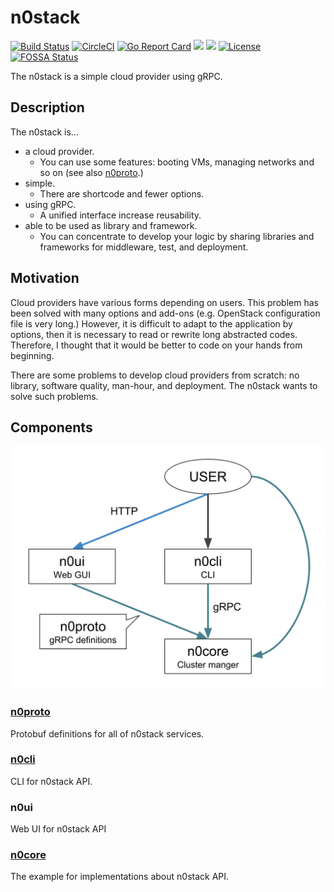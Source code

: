 # n0stack

[![Build Status](https://travis-ci.org/n0stack/n0stack.svg?branch=master)](https://travis-ci.org/n0stack/n0stack)
[![CircleCI](https://circleci.com/gh/n0stack/n0stack/tree/master.svg?style=shield)](https://circleci.com/gh/n0stack/n0stack/tree/master)
[![Go Report Card](https://goreportcard.com/badge/github.com/n0stack/n0stack)](https://goreportcard.com/report/github.com/n0stack/n0stack)
[![](https://img.shields.io/docker/build/n0stack/n0stack.svg)](https://hub.docker.com/r/n0stack/n0stack)
[![](https://img.shields.io/docker/pulls/n0stack/n0stack.svg)](https://hub.docker.com/r/n0stack/n0stack)
[![License](https://img.shields.io/badge/License-BSD%202--Clause-orange.svg)](https://opensource.org/licenses/BSD-2-Clause)
[![FOSSA Status](https://app.fossa.io/api/projects/git%2Bgithub.com%2Fn0stack%2Fn0stack.svg?type=shield)](https://app.fossa.io/projects/git%2Bgithub.com%2Fn0stack%2Fn0stack?ref=badge_shield)

The n0stack is a simple cloud provider using gRPC.

## Description

The n0stack is...

- a cloud provider.
    - You can use some features: booting VMs, managing networks and so on (see also [n0proto](n0proto/).)
- simple.
    - There are shortcode and fewer options.
- using gRPC.
    - A unified interface increase reusability.
- able to be used as library and framework.
    - You can concentrate to develop your logic by sharing libraries and frameworks for middleware, test, and deployment.

## Motivation

Cloud providers have various forms depending on users.
This problem has been solved with many options and add-ons (e.g. OpenStack configuration file is very long.)
However, it is difficult to adapt to the application by options, then it is necessary to read or rewrite long abstracted codes.
Therefore, I thought that it would be better to code on your hands from beginning.

There are some problems to develop cloud providers from scratch: no library, software quality, man-hour, and deployment.
The n0stack wants to solve such problems.

<!-- ## Demo -->

## Components

![](docs/images/components.svg)

### [n0proto](n0proto/)

Protobuf definitions for all of n0stack services.

### [n0cli](n0cli/)

CLI for n0stack API.

### n0ui

Web UI for n0stack API

### [n0core](n0core/)

The example for implementations about n0stack API.
